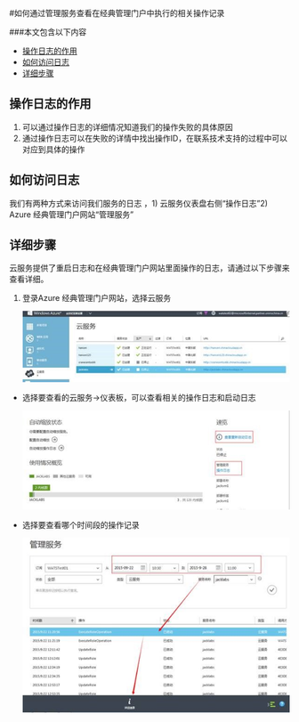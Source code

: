 <properties 
	pageTitle="如何通过管理服务查看在经典管理门户中执行的相关操作记录" 
	description="本文介绍如何通过管理服务查看在经典管理门户中执行的相关操作记录" 
	services="management portal" 
	documentationCenter="" 
	authors=""
	manager="" 
	editor=""/>
<tags ms.service="na-aog" ms.date="" wacn.date="12/18/2015"/>


#如何通过管理服务查看在经典管理门户中执行的相关操作记录


###本文包含以下内容
- [操作日志的作用](#function)
- [如何访问日志](#access)
- [详细步骤](#detail)
 
## <a id="function"></a>操作日志的作用
 
1. 可以通过操作日志的详细情况知道我们的操作失败的具体原因
2. 通过操作日志可以在失败的详情中找出操作ID，在联系技术支持的过程中可以对应到具体的操作
 
## <a id="access"></a>如何访问日志
 
我们有两种方式来访问我们服务的日志 ，1) 云服务仪表盘右侧“操作日志”2) Azure 经典管理门户网站“管理服务”
 
## <a id="detail"></a>详细步骤
 
云服务提供了重启日志和在经典管理门户网站里面操作的日志，请通过以下步骤来查看详细。

1. 登录Azure 经典管理门户网站，选择云服务

	![](./media/aog-management-portal-how-to-see-operation-log/choose-service.jpg)
 
- 选择要查看的云服务->仪表板，可以查看相关的操作日志和启动日志

	![](./media/aog-management-portal-how-to-see-operation-log/open-log-from-dashboard.jpg)
 
- 选择要查看哪个时间段的操作记录

	![](./media/aog-management-portal-how-to-see-operation-log/direct-to-management-service.jpg)
